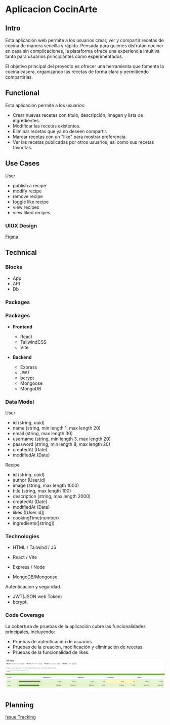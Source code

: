# Aplicacion CocinArte

## Intro

Esta aplicación web permite a los usuarios crear, ver y compartir recetas de cocina de manera sencilla y rápida. Pensada para quienes disfrutan cocinar en casa sin complicaciones, la plataforma ofrece una experiencia intuitiva tanto para usuarios principiantes como experimentados.

El objetivo principal del proyecto es ofrecer una herramienta que fomente la cocina casera, organizando las recetas de forma clara y permitiendo compartirlas.


## Functional

Esta aplicación permite a los usuarios:
- Crear nuevas recetas con título, descripción, imagen y lista de ingredientes.
- Modificar las recetas existentes.
- Eliminar recetas que ya no deseen compartir.
- Marcar recetas con un "like" para mostrar preferencia.
- Ver las recetas publicadas por otros usuarios, así como sus recetas favoritas.


## Use Cases

User 
- publish a recipe
- modify recipe
- remove recipe
- toggle like recipe
- view recipes
- view liked recipes

### UIUX Design
[Figma](https://www.figma.com/design/125jupY0bbtEOsGY0PItvS/Untitled?node-id=0-1&p=f&t=JAgxOb3bMUzG9naM-0)


## Technical


### Blocks
- App
- API
- Db
 ### Packages

 ### Packages

- **Frontend**
  - React
  - TailwindCSS
  - Vite

- **Backend**
  - Express
  - JWT
  - bcrypt
  - Mongoose
  - MongoDB


### Data Model

User
- id (string, uuid)
- name (string, min length 1, max length 20)
- email (string, max length 30)
- username (string, min length 3, max length 20)
- password (string, min length 8, max length 20)
- createdAt (Date)
- modifiedAt (Date)

Recipe
- id (string, uuid)
- author (User.id)
- image (string, max length 1000)
- title (string, max length 100)
- description (string, max length 2000)
- createdAt (Date)
- modifiedAt (Date)
- likes ([User.id])
- cookingTime(number)
- ingredients([string])



### Technologies


- HTML / Tailwind / JS
- React / Vite
- Express / Node

- MongoDB/Mongoose

Autenticacion y seguridad.

- JWT(JSON web Token)
- bcrypt.

### Code Coverage

La cobertura de pruebas de la aplicación cubre las funcionalidades principales, incluyendo:

- Pruebas de autenticación de usuarios.
- Pruebas de la creación, modificación y eliminación de recetas.
- Pruebas de la funcionalidad de likes.

![Cobertura de Tests](doc/assets/coverage.png)


## Planning
[Issue Tracking](https://github.com/b00tc4mp/isdi-bootcamp-202501/issues/79)
